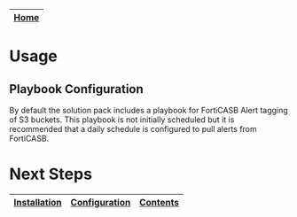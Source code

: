 [Home](../README.md) |
 | -------------------------------------------- |

# Usage

## Playbook Configuration 

By default the solution pack includes a playbook for FortiCASB Alert tagging of S3 buckets. This playbook is not initially scheduled but it is recommended that a daily schedule is configured to pull alerts from FortiCASB.

# Next Steps
| [Installation](./setup.md#installation) | [Configuration](./setup.md#configuration) | [Contents](./contents.md) |
| ----------------------------------------- | ------------------------------------------- | --------------------------- |